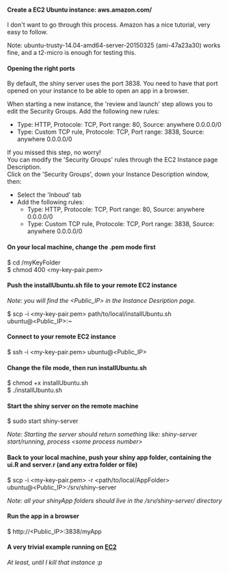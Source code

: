 #### Create a EC2 Ubuntu instance: aws.amazon.com/
I don't want to go through this process. Amazon has a nice tutorial, very easy to follow.

Note:
ubuntu-trusty-14.04-amd64-server-20150325 (ami-47a23a30) works fine, and a t2-micro is enough for testing this.

#### Opening the right ports
By default, the shiny server uses the port 3838. You need to have that port opened on your instance to be able
to open an app in a browser.

When starting a new instance, the 'review and launch' step allows you to edit the Security Groups.
Add the following new rules:
- Type: HTTP, Protocole: TCP, Port range: 80, Source: anywhere 0.0.0.0/0
- Type: Custom TCP rule, Protocole: TCP, Port range: 3838, Source: anywhere 0.0.0.0/0

If you missed this step, no worry!  
You can modify the 'Security Groups' rules through the EC2 Instance page Description.  
Click on the 'Security Groups', down your Instance Description window, then:
- Select the 'Inboud' tab
- Add the following rules:
	- Type: HTTP, Protocole: TCP, Port range: 80, Source: anywhere 0.0.0.0/0
	- Type: Custom TCP rule, Protocole: TCP, Port range: 3838, Source: anywhere 0.0.0.0/0


#### On your local machine, change the .pem mode first
$ cd /myKeyFolder  
$ chmod 400 \<my-key-pair.pem\>

#### Push the installUbuntu.sh file to your remote EC2 instance
_Note: you will find the \<Public_IP\> in the Instance Desription page._

$ scp -i \<my-key-pair.pem\> path/to/local/installUbuntu.sh ubuntu@\<Public_IP\>:~  

#### Connect to your remote EC2 instance
$ ssh -i \<my-key-pair.pem\> ubuntu@\<Public_IP\>

#### Change the file mode, then run installUbuntu.sh
$ chmod +x installUbuntu.sh  
$ ./installUbuntu.sh

#### Start the shiny server on the remote machine
$ sudo start shiny-server  

_Note: Starting the server should return something like: shiny-server start/running, process \<some process number\>_

#### Back to your local machine, push your shiny app folder, containing the ui.R and server.r (and any extra folder or file)
$ scp -i \<my-key-pair.pem\> -r \<path/to/local/AppFolder\> ubuntu@\<Public_IP\>:/srv/shiny-server

_Note: all your shinyApp folders should live in the /srv/shiny-server/ directory_

#### Run the app in a browser
$ http://\<Public_IP\>:3838/myApp

#### A very trivial example running on [EC2](http://52.17.91.68:3838/basics/)
_At least, until I kill that instance :p_
